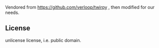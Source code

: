 
Vendored from https://github.com/verloop/twirpy , then modified for our needs.

## License

unlicense license, i.e. public domain.
